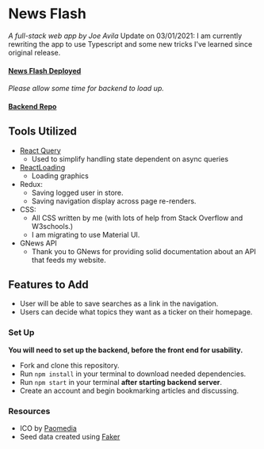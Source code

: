 # News Flash
*A full-stack web app by Joe Avila*
Update on 03/01/2021: I am currently rewriting the app to use Typescript and some new tricks I've learned since original release.

#### [News Flash Deployed](https://news-flash-50a6e.web.app/)
*Please allow some time for backend to load up.*
#### [Backend Repo](https://github.com/javila35/News-Flash-Backend)

## Tools Utilized
* [React Query](https://github.com/tannerlinsley/react-query)
    * Used to simplify handling state dependent on async queries
* [ReactLoading](https://github.com/fakiolinho/react-loading)
    * Loading graphics
* Redux:
    * Saving logged user in store.
    * Saving navigation display across page re-renders.
* CSS: 
    * All CSS written by me (with lots of help from Stack Overflow and W3schools.)
    * I am migrating to use Material UI.
* GNews API
    * Thank you to GNews for providing solid documentation about an API that feeds my website.
        
## Features to Add
* User will be able to save searches as a link in the navigation.
* Users can decide what topics they want as a ticker on their homepage.

### Set Up
**You will need to set up the backend, before the front end for usability.**
* Fork and clone this repository.
* Run ```npm install``` in your terminal to download needed dependencies.
* Run ```npm start``` in your terminal **after starting backend server**.
* Create an account and begin bookmarking articles and discussing.

### Resources
* ICO by [Paomedia](https://github.com/paomedia/small-n-flat)
* Seed data created using [Faker](https://github.com/faker-ruby/faker)